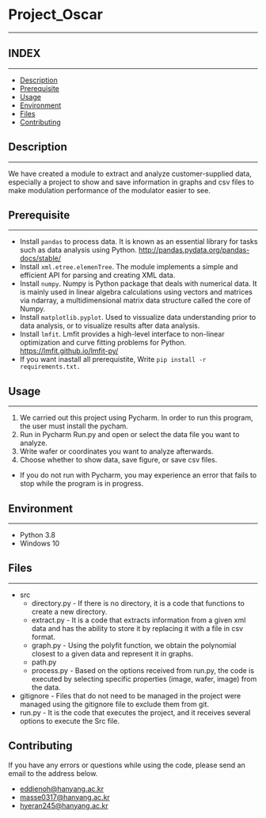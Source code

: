 # Project_Oscar
***
## INDEX
***
- [Description](#description)
- [Prerequisite](#prerequisite)
- [Usage](#usage)
- [Environment](#environment)
- [Files](#files)
- [Contributing](#contributing)




## Description
***
We have created a module to extract and analyze customer-supplied data, especially a project to show and save information in graphs and csv files to make modulation performance of the modulator easier to see.


## Prerequisite
***
* Install `pandas` to process data. It is known as an essential library for tasks such as data analysis using Python. <http://pandas.pydata.org/pandas-docs/stable/>
* Install `xml.etree.elemenTree`. The module implements a simple and efficient API for parsing and creating XML data.
* Install `numpy`. Numpy is Python package that deals with numerical data. It is mainly used in linear algebra calculations using vectors and matrices via ndarray, a multidimensional matrix data structure called the core of Numpy.
* Install `matplotlib.pyplot`. Used to vissualize data understanding prior to data analysis, or to visualize results after data analysis.
* Install `lmfit`. Lmfit provides a high-level interface to non-linear optimization and curve fitting problems for Python.
  <https://lmfit.github.io/lmfit-py/>
* If you want inastall all prerequistite, Write `pip install -r requirements.txt.`   
<!--
작성한 코드를 실행하기 전에 설치해야할 pakage나 의존성이 걸리는 문제
-->

## Usage
***
1. We carried out this project using Pycharm. In order to run this program, the user must install the pycham.
2. Run in Pycharm Run.py and open or select the data file you want to analyze.
3. Write wafer or coordinates you want to analyze afterwards.
4. Choose whether to show data, save figure, or save csv files.

* If you do not run with Pycharm, you may experience an error that fails to stop while the program is in progress.

<!--
작성한 코드를 어떻게 실행해야 하는지에 대한 가이드라인
Usage Example을 함께 작성
-->

## Environment
***
* Python 3.8 
* Windows 10
<!--
실행환경에 대해 작성하면 된다. OS나 컴파일러 혹은 Hardware와 관련된 환경
-->

## Files
***
* src
  * directory.py - If there is no directory, it is a code that functions to create a new directory.
  * extract.py - It is a code that extracts information from a given xml data and has the ability to store it by replacing it with a file in csv format.
  * graph.py - Using the polyfit function, we obtain the polynomial closest to a given data and represent it in graphs.
  * path.py 
  * process.py - Based on the options received from run.py, the code is executed by selecting specific properties (image, wafer, image) from the data.
* gitignore   - Files that do not need to be managed in the project were managed using the gitignore file to exclude them from git.
* run.py      - It is the code that executes the project, and it receives several options to execute the Src file.
<!--
중요한 코드 파일들 몇 개를 대상으로 해당 파일이 어떠한 역할을 하는 파일인지를 간단히 설명해주면 전반적인 맥락을 파악하기에 좋을 것 같아 추가하였다.
-->

## Contributing
If you have any errors or questions while using the code, please send an email to the address below.
- <eddienoh@hanyang.ac.kr>
- <masse0317@hanyang.ac.kr>
- <hyeran245@hanyang.ac.kr>
<!-- 
license 기입하기
-->
